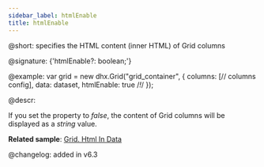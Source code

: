 ```yaml
---
sidebar_label: htmlEnable
title: htmlEnable
---          
```


@short: specifies the HTML content (inner HTML) of Grid columns

@signature: {'htmlEnable?: boolean;'}

@example:
var grid = new dhx.Grid("grid_container", {
    columns: [// columns config],
    data: dataset,
    htmlEnable: true /*!*/
});

@descr: 

If you set the property to *false*, the content of Grid columns will be displayed as a *string* value.

**Related sample**: [Grid. Html In Data](https://snippet.dhtmlx.com/chitkvkc)

@changelog: added in v6.3

[comment]: # (@related: grid/initialization.md#initialize-grid grid/configuration.md#html-content-of-grid-columns)
